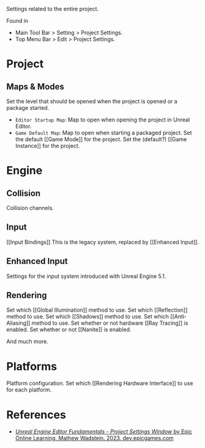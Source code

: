 Settings related to the entire project.

Found in
- Main Tool Bar > Setting > Project Settings.
- Top Menu Bar > Edit > Project Settings.


# Project
## Maps & Modes

Set the level that should be opened when the project is opened or a package started.
- `Editor Startup Map`: Map to open when opening the  project in Unreal Editor.
- `Game Default Map`: Map to open when starting a packaged project.
Set the default [[Game Mode]] for the project.
Set the (default?) [[Game Instance]] for the project.

# Engine

## Collision
Collision channels.

## Input

[[Input Bindings]]
This is the legacy system, replaced by [[Enhanced Input]].

## Enhanced Input

Settings for the input system introduced with Unreal Engine 5.1.

## Rendering

Set which [[Global Illumination]] method to use.
Set which [[Reflection]] method to use.
Set which [[Shadows]] method to use.
Set which [[Anti-Aliasing]] method to use.
Set whether or not hardware [[Ray Tracing]] is enabled.
Set whether or not [[Nanite]] is enabled.

And much more.

# Platforms

Platform configuration.
Set which [[Rendering Hardware Interface]] to use for each platform.


# References

- [_Unreal Engine Editor Fundamentals - Project Settings Window_ by Epic Online Learning, Mathew Wadstein. 2023. dev.epicgames.com](https://dev.epicgames.com/community/learning/courses/D95/unreal-engine-editor-fundamentals/zXRW/unreal-engine-project-settings-window)


